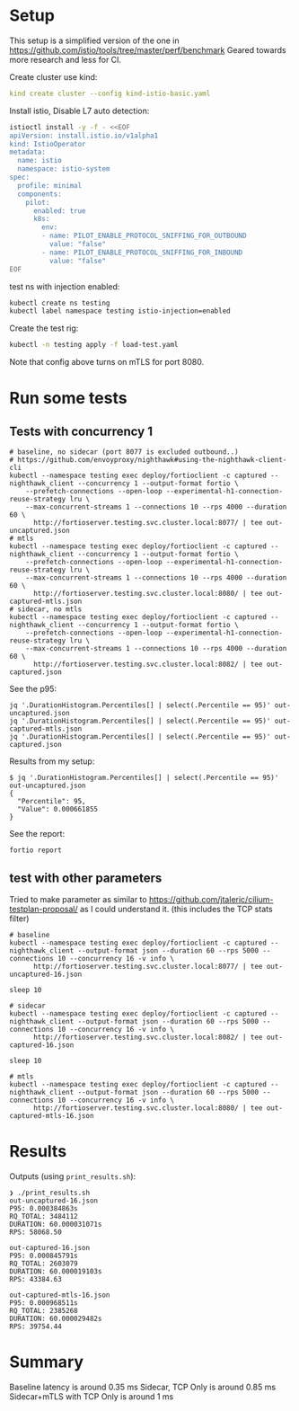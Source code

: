 # Setup

This setup is a simplified version of the one in https://github.com/istio/tools/tree/master/perf/benchmark
Geared towards more research and less for CI.

Create cluster use kind:
```yaml
kind create cluster --config kind-istio-basic.yaml
```

Install istio, Disable L7 auto detection:

```sh
istioctl install -y -f - <<EOF
apiVersion: install.istio.io/v1alpha1
kind: IstioOperator
metadata:
  name: istio
  namespace: istio-system
spec:
  profile: minimal
  components:
    pilot:
      enabled: true
      k8s:
        env:
        - name: PILOT_ENABLE_PROTOCOL_SNIFFING_FOR_OUTBOUND
          value: "false"
        - name: PILOT_ENABLE_PROTOCOL_SNIFFING_FOR_INBOUND
          value: "false"
EOF
```

test ns with injection enabled:
```sh
kubectl create ns testing
kubectl label namespace testing istio-injection=enabled
```

Create the test rig:

```sh
kubectl -n testing apply -f load-test.yaml
```
Note that config above turns on mTLS for port 8080.

# Run some tests

## Tests with concurrency 1

```
# baseline, no sidecar (port 8077 is excluded outbound..)
# https://github.com/envoyproxy/nighthawk#using-the-nighthawk-client-cli
kubectl --namespace testing exec deploy/fortioclient -c captured -- nighthawk_client --concurrency 1 --output-format fortio \
    --prefetch-connections --open-loop --experimental-h1-connection-reuse-strategy lru \
    --max-concurrent-streams 1 --connections 10 --rps 4000 --duration 60 \
      http://fortioserver.testing.svc.cluster.local:8077/ | tee out-uncaptured.json
# mtls
kubectl --namespace testing exec deploy/fortioclient -c captured -- nighthawk_client --concurrency 1 --output-format fortio \
    --prefetch-connections --open-loop --experimental-h1-connection-reuse-strategy lru \
    --max-concurrent-streams 1 --connections 10 --rps 4000 --duration 60 \
      http://fortioserver.testing.svc.cluster.local:8080/ | tee out-captured-mtls.json
# sidecar, no mtls
kubectl --namespace testing exec deploy/fortioclient -c captured -- nighthawk_client --concurrency 1 --output-format fortio \
    --prefetch-connections --open-loop --experimental-h1-connection-reuse-strategy lru \
    --max-concurrent-streams 1 --connections 10 --rps 4000 --duration 60 \
      http://fortioserver.testing.svc.cluster.local:8082/ | tee out-captured.json
```

See the p95:
```
jq '.DurationHistogram.Percentiles[] | select(.Percentile == 95)' out-uncaptured.json
jq '.DurationHistogram.Percentiles[] | select(.Percentile == 95)' out-captured-mtls.json
jq '.DurationHistogram.Percentiles[] | select(.Percentile == 95)' out-captured.json
```

Results from my setup:
```
$ jq '.DurationHistogram.Percentiles[] | select(.Percentile == 95)' out-uncaptured.json
{
  "Percentile": 95,
  "Value": 0.000661855
}
```

See the report:
```shell
fortio report
```

## test with other parameters

Tried to make parameter as similar to https://github.com/jtaleric/cilium-testplan-proposal/ as I could 
understand it.
(this includes the TCP stats filter)

```
# baseline
kubectl --namespace testing exec deploy/fortioclient -c captured -- nighthawk_client --output-format json --duration 60 --rps 5000 --connections 10 --concurrency 16 -v info \
      http://fortioserver.testing.svc.cluster.local:8077/ | tee out-uncaptured-16.json

sleep 10

# sidecar
kubectl --namespace testing exec deploy/fortioclient -c captured -- nighthawk_client --output-format json --duration 60 --rps 5000 --connections 10 --concurrency 16 -v info \
      http://fortioserver.testing.svc.cluster.local:8082/ | tee out-captured-16.json

sleep 10

# mtls
kubectl --namespace testing exec deploy/fortioclient -c captured -- nighthawk_client --output-format json --duration 60 --rps 5000 --connections 10 --concurrency 16 -v info \
      http://fortioserver.testing.svc.cluster.local:8080/ | tee out-captured-mtls-16.json
```
# Results

Outputs (using `print_results.sh`):

```
❯ ./print_results.sh
out-uncaptured-16.json
P95: 0.000384863s
RQ_TOTAL: 3484112
DURATION: 60.000031071s
RPS: 58068.50

out-captured-16.json
P95: 0.000845791s
RQ_TOTAL: 2603079
DURATION: 60.000019103s
RPS: 43384.63

out-captured-mtls-16.json
P95: 0.000968511s
RQ_TOTAL: 2385268
DURATION: 60.000029482s
RPS: 39754.44
```

# Summary

Baseline latency is around 0.35 ms
Sidecar, TCP Only is around 0.85 ms
Sidecar+mTLS with TCP Only is around 1 ms